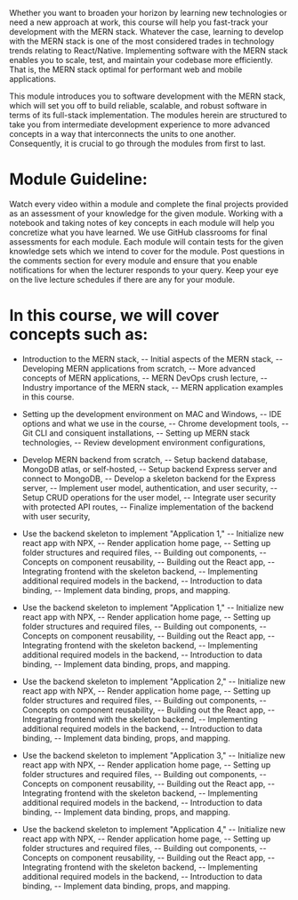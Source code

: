 Whether you want to broaden your horizon by learning new technologies or need a new approach at work, this course will help you fast-track your development with the MERN stack. Whatever the case, learning to develop with the MERN stack is one of the most considered trades in technology trends relating to React/Native. Implementing software with the MERN stack enables you to scale, test, and maintain your codebase more efficiently. That is, the MERN stack optimal for performant web and mobile applications.

This module introduces you to software development with the MERN stack, which will set you off to build reliable, scalable, and robust software in terms of its full-stack implementation. The modules herein are structured to take you from intermediate development experience to more advanced concepts in a way that interconnects the units to one another. Consequently, it is crucial to go through the modules from first to last. 

# Module Guideline:

Watch every video within a module and complete the final projects provided as an assessment of your knowledge for the given module.
Working with a notebook and taking notes of key concepts in each module will help you concretize what you have learned.
We use GitHub classrooms for final assessments for each module. Each module will contain tests for the given knowledge sets which we intend to cover for the module.
Post questions in the comments section for every module and ensure that you enable notifications for when the lecturer responds to your query.
Keep your eye on the live lecture schedules if there are any for your module.

# In this course, we will cover concepts such as:

- Introduction to the MERN stack,
-- Initial aspects of the MERN stack,
-- Developing MERN applications from scratch,
-- More advanced concepts of MERN applications,
-- MERN DevOps crush lecture,
-- Industry importance of the MERN stack,
-- MERN application examples in this course.

- Setting up the development environment on MAC and Windows,
-- IDE options and what we use in the course,
-- Chrome development tools,
-- Git CLI and consiquent installations,
-- Setting up MERN stack technologies,
-- Review development environment configurations,

- Develop MERN backend from scratch,
-- Setup backend database, MongoDB atlas, or self-hosted,
-- Setup backend Express server and connect to MongoDB,
-- Develop a skeleton backend for the Express server,
-- Implement user model, authentication, and user security,
-- Setup CRUD operations for the user model,
-- Integrate user security with protected API routes,
-- Finalize implementation of the backend with user security,

- Use the backend skeleton to implement "Application 1,"
-- Initialize new react app with NPX,
-- Render application home page,
-- Setting up folder structures and required files,
-- Building out components,
-- Concepts on component reusability,
-- Building out the React app,
-- Integrating frontend with the skeleton backend,
-- Implementing additional required models in the backend,
-- Introduction to data binding,
-- Implement data binding, props, and mapping.

- Use the backend skeleton to implement "Application 1,"
-- Initialize new react app with NPX,
-- Render application home page,
-- Setting up folder structures and required files,
-- Building out components,
-- Concepts on component reusability,
-- Building out the React app,
-- Integrating frontend with the skeleton backend,
-- Implementing additional required models in the backend,
-- Introduction to data binding,
-- Implement data binding, props, and mapping.

- Use the backend skeleton to implement "Application 2,"
-- Initialize new react app with NPX,
-- Render application home page,
-- Setting up folder structures and required files,
-- Building out components,
-- Concepts on component reusability,
-- Building out the React app,
-- Integrating frontend with the skeleton backend,
-- Implementing additional required models in the backend,
-- Introduction to data binding,
-- Implement data binding, props, and mapping.

- Use the backend skeleton to implement "Application 3,"
-- Initialize new react app with NPX,
-- Render application home page,
-- Setting up folder structures and required files,
-- Building out components,
-- Concepts on component reusability,
-- Building out the React app,
-- Integrating frontend with the skeleton backend,
-- Implementing additional required models in the backend,
-- Introduction to data binding,
-- Implement data binding, props, and mapping.

- Use the backend skeleton to implement "Application 4,"
-- Initialize new react app with NPX,
-- Render application home page,
-- Setting up folder structures and required files,
-- Building out components,
-- Concepts on component reusability,
-- Building out the React app,
-- Integrating frontend with the skeleton backend,
-- Implementing additional required models in the backend,
-- Introduction to data binding,
-- Implement data binding, props, and mapping.
